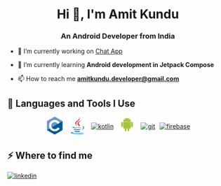 <h1 align="center">Hi 👋, I'm Amit Kundu</h1>
<h3 align="center">An Android Developer from India</h3>

- 🔭 I’m currently working on [Chat App](https://github.com/Amit336400/Chat-App)

- 🌱 I’m currently learning **Android development in Jetpack Compose**

- 📫 How to reach me **amitkundu.developer@gmail.com**



<h2>🚀 Languages and Tools I Use</h2>
<div style="display: flex; justify-content: center; align-items: center; gap: 10px; flex-wrap: wrap;">
  <a target="_blank" href="https://github.com/Amit336400">
    <img src="https://raw.githubusercontent.com/devicons/devicon/master/icons/c/c-original.svg" alt="c" width="42" height="42" />
  </a>
  <a target="_blank" href="https://github.com/Amit336400">
    <img src="https://raw.githubusercontent.com/devicons/devicon/master/icons/java/java-original.svg" alt="java" width="42" height="42" />
  </a>
  <a target="_blank" href="https://github.com/Amit336400">
    <img src="https://www.vectorlogo.zone/logos/kotlinlang/kotlinlang-icon.svg" alt="kotlin" width="42" height="42" />
  </a>
  <a target="_blank" href="https://github.com/Amit336400">
    <img src="https://raw.githubusercontent.com/devicons/devicon/master/icons/android/android-original-wordmark.svg" alt="android" width="42" height="42" />
  </a>
  <a target="_blank" href="https://github.com/Amit336400">
    <img src="https://www.vectorlogo.zone/logos/git-scm/git-scm-icon.svg" alt="git" width="42" height="42" />
  </a>
  <a target="_blank" href="https://github.com/Amit336400">
    <img src="https://www.vectorlogo.zone/logos/firebase/firebase-icon.svg" alt="firebase" width="42" height="42" />
  </a>
</div>



<h2>⚡️ Where to find me</h2>
<p>
  <a 
    target="_blank" 
    href="https://www.linkedin.com/in/amit-kundu-983671263/" 
    style="display: inline-block;">
    <img 
      src="https://img.shields.io/badge/linkedin-logo?style=for-the-badge&logo=linkedin&logoColor=white&color=%230a77b6" 
      alt="linkedin" />
  </a>
</p>



